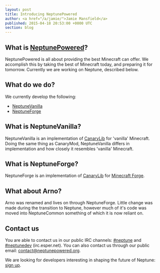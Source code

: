 ```yaml
---
layout: post
title: Introducing NeptunePowered
author: <a href="/a/jamie/">Jamie Mansfield</a>
published: 2015-04-18 20:53:00 +0000 UTC
section: blog
---
```

<h2 id="whatisneptunepoweredhttpwwwneptunepoweredorg">What is <a href="http://www.neptunepowered.org/">NeptunePowered</a>?</h2>

<p>NeptunePowered is all about providing the best Minecraft can offer.
  We accomplish this by taking the best of Minecraft today, and preparing it for tomorrow.
  Currently we are working on Neptune, described below.</p>

<h2 id="whatdowedo">What do we do?</h2>

<p>We currently develop the following:</p>

<ul>
<li><a href="https://github.com/NeptunePowered/NeptuneVanilla">NeptuneVanilla</a></li>
<li><a href="https://github.com/NeptunePowered/NeptuneForge">NeptuneForge</a></li>
</ul>

<h2 id="whatisneptunevanilla">What is NeptuneVanilla?</h2>

<p>NeptuneVanilla is an implementation of <a href="http://canarymod.net/">CanaryLib</a> for 'vanilla' Minecraft.
  Doing the same thing as CanaryMod, NeptuneVanilla differs in implementation and how closely it resembles 'vanilla' Minecraft.</p>

<h2 id="whatisneptuneforge">What is NeptuneForge?</h2>

<p>NeptuneForge is an implementation of <a href="http://canarymod.net/">CanaryLib</a> for <a href="http://www.minecraftforge.net/">Minecraft Forge</a>.</p>

<h2 id="whataboutarno">What about Arno?</h2>

<p>Arno was renamed and lives on through NeptuneForge.
  Little change was made during the transition to Neptune, however much of it's code was moved into NeptuneCommon 
  something of which it is now reliant on.</p>

<h2 id="contactus">Contact us</h2>

<p>You are able to contact us in our public IRC channels: <a href="https://kiwiirc.com/client/irc.esper.net/?#neptune">#neptune</a> and <a href="https://kiwiirc.com/client/irc.esper.net/?#neptunedev">#neptunedev</a> (irc.esper.net).
  You can also contact us through our public email: <a href="contact@neptunepowered.org">contact@neptunepowered.org</a>.</p>

<p>We are looking for developers interesting in shaping the future of Neptune: <a href="https://goo.gl/forms/m1ZWEM6Qu8">sign up</a>.</p>
